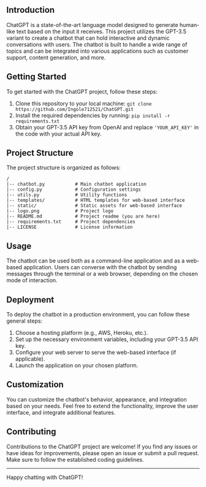 

## Introduction

ChatGPT is a state-of-the-art language model designed to generate human-like text based on the input it receives. This project utilizes the GPT-3.5 variant to create a chatbot that can hold interactive and dynamic conversations with users. The chatbot is built to handle a wide range of topics and can be integrated into various applications such as customer support, content generation, and more.

## Getting Started

To get started with the ChatGPT project, follow these steps:

1. Clone this repository to your local machine: `git clone https://github.com/Ingole712521/ChatGPT.git`
2. Install the required dependencies by running: `pip install -r requirements.txt`
3. Obtain your GPT-3.5 API key from OpenAI and replace `'YOUR_API_KEY'` in the code with your actual API key.

## Project Structure

The project structure is organized as follows:

```
/
|-- chatbot.py           # Main chatbot application
|-- config.py            # Configuration settings
|-- utils.py             # Utility functions
|-- templates/           # HTML templates for web-based interface
|-- static/              # Static assets for web-based interface
|-- logo.png             # Project logo
|-- README.md            # Project readme (you are here)
|-- requirements.txt     # Project dependencies
|-- LICENSE              # License information
```

## Usage

The chatbot can be used both as a command-line application and as a web-based application. Users can converse with the chatbot by sending messages through the terminal or a web browser, depending on the chosen mode of interaction.


## Deployment

To deploy the chatbot in a production environment, you can follow these general steps:

1. Choose a hosting platform (e.g., AWS, Heroku, etc.).
2. Set up the necessary environment variables, including your GPT-3.5 API key.
3. Configure your web server to serve the web-based interface (if applicable).
4. Launch the application on your chosen platform.

## Customization

You can customize the chatbot's behavior, appearance, and integration based on your needs. Feel free to extend the functionality, improve the user interface, and integrate additional features.

## Contributing

Contributions to the ChatGPT project are welcome! If you find any issues or have ideas for improvements, please open an issue or submit a pull request. Make sure to follow the established coding guidelines.


---

Happy chatting with ChatGPT!

